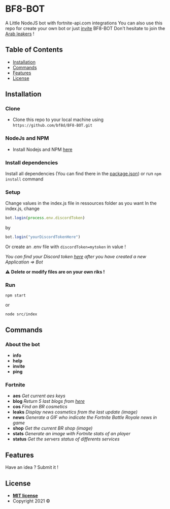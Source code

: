 # BF8-BOT

A Little NodeJS bot with fortnite-api.com integrations
You can also use this repo for create your own bot or just [invite](https://discord.com/oauth2/authorize?client_id=904155297340358676&scope=bot&permissions=322624) BF8-BOT
Don't hesitate to join the [Arab leakers](https://discord.gg/fvp9BjCz) !

## Table of Contents
- [Installation](#installation)
- [Commands](#commands)
- [Features](#features)
- [License](#license)

## Installation
### Clone

- Clone this repo to your local machine using `https://github.com/bf8d/BF8-BOT.git`

### NodeJs and NPM

- Install Nodejs and NPM [here](https://nodejs.org/en/)

### Install dependencies

Install all dependencies (You can find there in the [package.json](https://github.com/bf8d/BF8-BOT/blob/main/package.json)) or run `npm install` command

### Setup
Change values in the index.js file in ressources folder as you want
In the index.js, change
```javascript
bot.login(process.env.discordToken)
```
by
```javascript
bot.login("yourDiscordTokenHere")
```
Or create an .env file with `discordToken=mytoken` in value !

*You can find your Discord token [here](https://discord.com/developers/applications) after you have created a new Application => Bot*


:warning: __**Delete or modify files are on your own riks !**__

### Run
```
npm start
```
or
```
node src/index
```


## Commands
### About the bot
- **info**
- **help**
- **invite**
- **ping**
### Fortnite
- **aes** *Get current aes keys*
- **blog** *Return 5 last blogs from [here](https://www.epicgames.com/fortnite/en-US/news)*
- **cos** *Find an BR cosmetics*
- **leaks** *Display news cosmetics from the last update (image)*
- **news** *Generate a GIF who indicate the Fortnite Battle Royale news in game*
- **shop** *Get the current BR shop (image)*
- **stats** *Generate an image with Fortnite stats of an player*
- **status** *Get the servers status of differents services*


## Features
Have an idea ?
Submit it !

## License

- **[MIT license](http://opensource.org/licenses/mit-license.php)**
- Copyright 2021 ©
